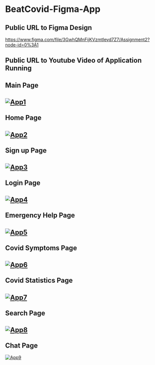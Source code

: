 # BeatCovid-Figma-App

Public URL to Figma Design 
---------------------------

https://www.figma.com/file/3GwhQMnFijKVzmtIevd7Z7/Assignment2?node-id=0%3A1


Public URL to Youtube Video of Application Running
--------------------------------------------------




Main Page
--------- 
<a href="https://postimg.cc/3kMK1tQ7" width="500" height="600" target="_blank"><img src="https://i.postimg.cc/3kMK1tQ7/App1.png" alt="App1"/></a><br/><br/>
Home Page
--------- 
<a href="https://postimg.cc/phdxr7zQ" width="500" height="600" target="_blank"><img src="https://i.postimg.cc/phdxr7zQ/App2.png" alt="App2"/></a><br/><br/>
Sign up Page
------------
<a href="https://postimg.cc/r0YTrJNB" width="500" height="600" target="_blank"><img src="https://i.postimg.cc/r0YTrJNB/App3.png" alt="App3"/></a><br/><br/>
Login Page
----------
<a href="https://postimg.cc/CZ7SFYBL" width="500" height="600" target="_blank"><img src="https://i.postimg.cc/CZ7SFYBL/App4.png" alt="App4"/></a><br/><br/>
Emergency Help Page
-------------------
<a href="https://postimg.cc/0rFx5VQm" width="500" height="600" target="_blank"><img src="https://i.postimg.cc/0rFx5VQm/App5.png" alt="App5"/></a><br/><br/>
Covid Symptoms Page
-------------------
<a href="https://postimg.cc/qgz4dPk4" width="500" height="600" target="_blank"><img src="https://i.postimg.cc/qgz4dPk4/App6.png" alt="App6"/></a><br/><br/>
Covid Statistics Page
---------------------
<a href="https://postimg.cc/642XLvHy" width="500" height="600" target="_blank"><img src="https://i.postimg.cc/642XLvHy/App7.png" alt="App7"/></a><br/><br/>
Search Page
-----------
<a href="https://postimg.cc/nspnbMLP" width="500" height="600" target="_blank"><img src="https://i.postimg.cc/nspnbMLP/App8.png" alt="App8"/></a><br/><br/>
Chat Page
---------
<a href="https://postimg.cc/SnWmvcm9" width="500" height="600" target="_blank"><img src="https://i.postimg.cc/SnWmvcm9/App9.png" alt="App9"/></a><br/><br/>

